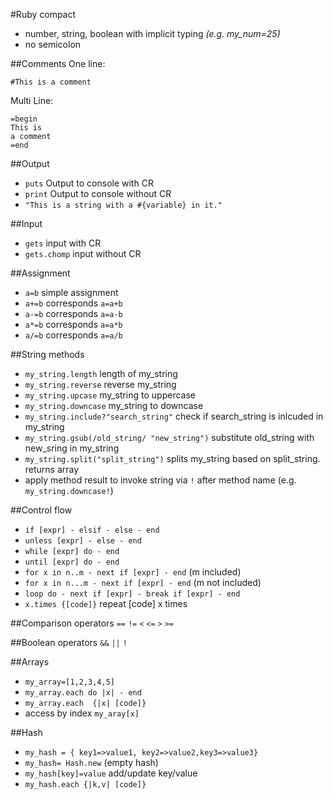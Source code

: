 #Ruby compact
+ number, string, boolean with implicit typing *(e.g. my_num=25)*
+ no semicolon

##Comments
One line:

    #This is a comment

Multi Line:

    =begin
    This is
    a comment
    =end

##Output
+ `puts` Output to console with CR
+ `print` Output to console without CR
+ `"This is a string with a #{variable} in it."`

##Input
+ `gets` input with CR
+ `gets.chomp` input without CR

##Assignment
+ `a=b` simple assignment
+ `a+=b` corresponds `a=a+b` 
+ `a-=b` corresponds `a=a-b` 
+ `a*=b` corresponds `a=a*b` 
+ `a/=b` corresponds `a=a/b` 

##String methods
+ `my_string.length` length of my_string
+ `my_string.reverse` reverse my_string
+ `my_string.upcase` my_string to uppercase
+ `my_string.downcase` my_string to downcase
+ `my_string.include?"search_string"` check if search_string is inlcuded in my_string
+ `my_string.gsub(/old_string/ "new_string")` substitute old_string with new_sring in my_string
+ `my_string.split("split_string")` splits my_string based on split_string. returns array
+ apply method result to invoke string via `!` after method name (e.g. `my_string.downcase!`)

##Control flow
+ `if [expr] - elsif - else - end`
+ `unless [expr] - else - end`
+ `while [expr] do - end`
+ `until [expr] do - end`
+ `for x in n..m - next if [expr] - end` (m included)
+ `for x in n...m - next if [expr] - end` (m not included)
+ `loop do - next if [expr] - break if [expr] - end`
+ `x.times {[code]}` repeat [code] x times

##Comparison operators
`==` `!=` `<` `<=` `>` `>=`

##Boolean operators
`&&` `||` `!`

##Arrays
+ `my_array=[1,2,3,4,5]`
+ `my_array.each do |x| - end`
+ `my_array.each  {|x| [code]}`
+ access by index `my_aray[x]`

##Hash
+ `my_hash = { key1=>value1, key2=>value2,key3=>value3}`
+ `my_hash= Hash.new` (empty hash)
+ `my_hash[key]=value` add/update key/value
+ `my_hash.each {|k,v| [code]}`